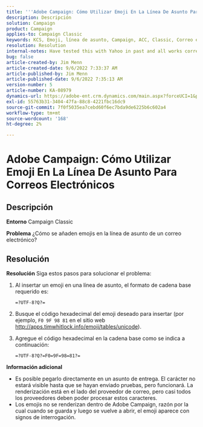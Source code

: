 ```yaml
---
title: '''Adobe Campaign: Cómo Utilizar Emoji En La Línea De Asunto Para Correos Electrónicos'
description: Descripción
solution: Campaign
product: Campaign
applies-to: Campaign Classic
keywords: KCS, Emoji, línea de asunto, Campaign, ACC, Classic, Correo electrónico
resolution: Resolution
internal-notes: Have tested this with Yahoo in past and all works correctly, but Microsoft Outlook only displays the encoding
bug: false
article-created-by: Jim Menn
article-created-date: 9/6/2022 7:33:37 AM
article-published-by: Jim Menn
article-published-date: 9/6/2022 7:35:13 AM
version-number: 5
article-number: KA-08979
dynamics-url: https://adobe-ent.crm.dynamics.com/main.aspx?forceUCI=1&pagetype=entityrecord&etn=knowledgearticle&id=dbbd8a36-b62d-ed11-9db1-0022480866ad
exl-id: 55763b31-3404-47fa-88c8-4221fbc16dc9
source-git-commit: 7f0f5035ea7cebd60f6ec7bda9de6225b6c602a4
workflow-type: tm+mt
source-wordcount: '168'
ht-degree: 2%

---
```


# Adobe Campaign: Cómo Utilizar Emoji En La Línea De Asunto Para Correos Electrónicos

## Descripción


<b>Entorno</b>
Campaign Classic

<b>Problema</b>
¿Cómo se añaden emojis en la línea de asunto de un correo electrónico?




## Resolución


<b>Resolución</b>
Siga estos pasos para solucionar el problema:

1. Al insertar un emoji en una línea de asunto, el formato de cadena base requerido es:

   `=?UTF-8?Q?=`
2. Busque el código hexadecimal del emoji deseado para insertar (por ejemplo, `F0 9F 98 81` en el sitio web http://apps.timwhitlock.info/emoji/tables/unicode).
3. Agregue el código hexadecimal en la cadena base como se indica a continuación:

   `=?UTF-8?Q?=F0=9F=98=81?=`


<b>Información adicional</b>

- Es posible pegarlo directamente en un asunto de entrega. El carácter no estará visible hasta que se hayan enviado pruebas, pero funcionará. La renderización está en el lado del proveedor de correo, pero casi todos los proveedores deben poder procesar estos caracteres.
- Los emojis no se renderizan dentro de Adobe Campaign, razón por la cual cuando se guarda y luego se vuelve a abrir, el emoji aparece con signos de interrogación.
